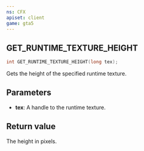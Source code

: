 ```yaml
---
ns: CFX
apiset: client
game: gta5
---
```

## GET_RUNTIME_TEXTURE_HEIGHT

```c
int GET_RUNTIME_TEXTURE_HEIGHT(long tex);
```

Gets the height of the specified runtime texture.

## Parameters
* **tex**: A handle to the runtime texture.

## Return value
The height in pixels.
